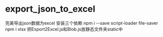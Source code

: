 # export_json_to_excel
完美导出json数据为excel
安装三个依赖
npm i --save script-loader file-saver
npm i xlsx
把Export2Excel.js和Blob.js放静态文件夹static中
